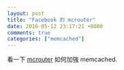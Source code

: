 ```yaml
---
layout: post
title: "Facebook 的 mcrouter"
date: 2016-05-12 23:17:21 +0800
comments: true
categories: ["memcached"]
---
```



<!-- more -->


看一下 [mcrouter] 如何加強 memcached.

[mcrouter]:https://github.com/facebook/mcrouter